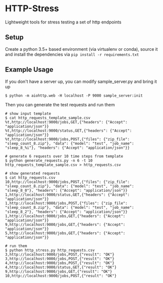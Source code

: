 # HTTP-Stress

Lightweight tools for stress testing a set of http endpoints

## Setup

Create a python 3.5+ based environment (via virtualenv or conda), source it 
and install the dependencies via `pip install -r requirements.txt`

## Example Usage

If you don't have a server up, you can modify sample_server.py and bring it up
```shell
$ python -m aiohttp.web -H localhost -P 9000 sample_server:init
```

Then you can generate the test requests and run them
```shell
# show input template
$ cat http_requests_template_sample.csv
%t,http://localhost:9000/jobs,GET,{"headers": {"Accept": "application/json"}}
%t,http://localhost:9000/status,GET,{"headers": {"Accept": "application/json"}}
%t,http://localhost:9000/jobs,POST,{"files": {"zip_file": "sleep_count_8.zip"}, "data": {"model": "test", "job_name": "sleep_8_%i"}, "headers": {"Accept": "application/json"}}

# generate 6 requests over 10 time steps from template
$ python generate_requests.py -n 6 -t 10 http_requests_template_sample.csv > http_requests.csv

# show generated requests
$ cat http_requests.csv
10,http://localhost:9000/jobs,POST,{"files": {"zip_file": "sleep_count_8.zip"}, "data": {"model": "test", "job_name": "sleep_8_0"}, "headers": {"Accept": "application/json"}}
1,http://localhost:9000/status,GET,{"headers": {"Accept": "application/json"}}
1,http://localhost:9000/jobs,POST,{"files": {"zip_file": "sleep_count_8.zip"}, "data": {"model": "test", "job_name": "sleep_8_2"}, "headers": {"Accept": "application/json"}}
1,http://localhost:9000/jobs,GET,{"headers": {"Accept": "application/json"}}
9,http://localhost:9000/jobs,GET,{"headers": {"Accept": "application/json"}}
5,http://localhost:9000/jobs,GET,{"headers": {"Accept": "application/json"}}

# run them
$ python http_stress.py http_requests.csv
3,http://localhost:9000/jobs,POST,{"result": "OK"}
3,http://localhost:9000/jobs,POST,{"result": "OK"}
4,http://localhost:9000/jobs,POST,{"result": "OK"}
4,http://localhost:9000/status,GET,{"result": "OK"}
9,http://localhost:9000/jobs,GET,{"result": "OK"}
10,http://localhost:9000/jobs,POST,{"result": "OK"}
```
